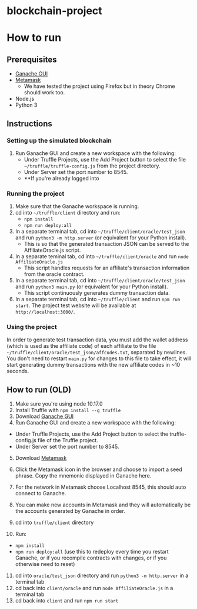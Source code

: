 # blockchain-project

# How to run
## Prerequisites
- [Ganache GUI](https://www.trufflesuite.com/ganache)
- [Metamask](https://metamask.io/)
  - We have tested the project using Firefox but in theory Chrome should work too.
- Node.js
- Python 3

## Instructions
### Setting up the simulated blockchain
1. Run Ganache GUI and create a new workspace with the following:
    - Under Truffle Projects, use the Add Project button to select the file `~/truffle/truffle-config.js` from the project directory.
    - Under Server set the port number to 8545.
    - **If you're already logged into 

### Running the project
1. Make sure that the Ganache workspace is running.
2. cd into `~/truffle/client` directory and run:
    - `npm install`
    - `npm run deploy:all`
3. In a separate terminal tab, cd into `~/truffle/client/oracle/test_json` and run `python3 -m http.server` (or equivalent for your Python install).
    - This is so that the generated transaction JSON can be served to the AffiliateOracle.js script. 
4. In a separate teminal tab, cd into `~/truffle/client/oracle` and run `node AffiliateOracle.js`
    - This script handles requests for an affiliate's transaction information from the oracle contract.
5. In a separate terminal tab, cd into `~/truffle/client/oracle/test_json` and run `python3 main.py` (or equivalent for your Python install).
    - This script continuously generates dummy transaction data. 
6. In a separate terminal tab, cd into `~/truffle/client` and run `npm run start`. The project test website will be available at `http://localhost:3000/`.

### Using the project
In order to generate test transaction data, you must add the wallet address (which is used as the affiliate code) of each affiliate to the file `~/truffle/client/oracle/test_json/affcodes.txt`, separated by newlines. You don't need to restart `main.py` for changes to this file to take effect, it will start generating dummy transactions with the new affiliate codes in ~10 seconds.


## How to run (OLD)
1. Make sure you're using node 10.17.0
2. Install Truffle with `npm install --g truffle`
3. Download [Ganache GUI](https://www.trufflesuite.com/ganache)
4. Run Ganache GUI and create a new workspace with the following:
  - Under Truffle Projects, use the Add Project button to select the truffle-config.js file of the Truffle project. 
  - Under Server set the port number to 8545.
5. Download [Metamask](https://metamask.io/)
6. Click the Metamask icon in the browser and choose to import a seed phrase. Copy the mnemonic displayed in Ganache here. 
7. For the network in Metamask choose Localhost 8545, this should auto connect to Ganache.


8. You can make new accounts in Metamask and they will automatically be the accounts generated by Ganache in order. 
9. cd into `truffle/client` directory
10. Run:
  - `npm install`
  - `npm run deploy:all` (use this to redeploy every time you restart Ganache, or if you recompile contracts with changes, or if you otherwise need to reset)
11. cd into `oracle/test_json` directory and run `python3 -m http.server` in a terminal tab
12. cd back into `client/oracle` and run `node AffiliateOracle.js` in a terminal tab
13. cd back into `client` and run `npm run start`

